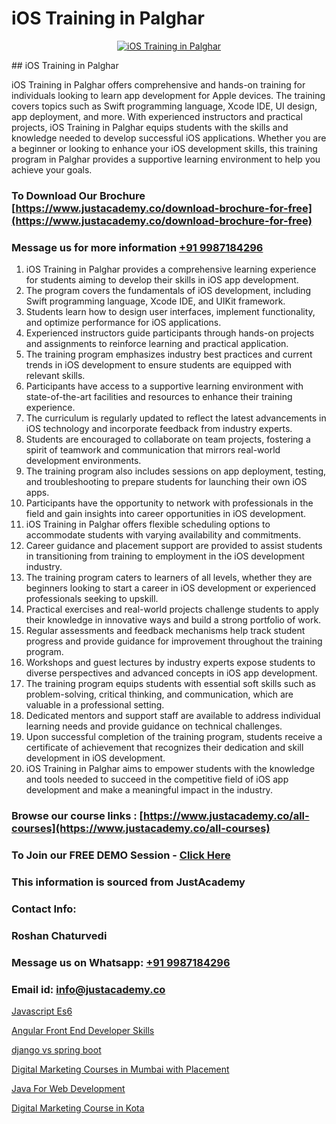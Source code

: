 # iOS Training in Palghar

<p align="center">
  <a href="https://justacademy.co/course-detail/ios-training">
    <img src="https://justacademy.co/storage2/course_image/1676636008_course_image.webp" alt="iOS Training in Palghar">
  </a>
</p>
## iOS Training in Palghar

iOS Training in Palghar offers comprehensive and hands-on training for individuals looking to learn app development for Apple devices. The training covers topics such as Swift programming language, Xcode IDE, UI design, app deployment, and more. With experienced instructors and practical projects, iOS Training in Palghar equips students with the skills and knowledge needed to develop successful iOS applications. Whether you are a beginner or looking to enhance your iOS development skills, this training program in Palghar provides a supportive learning environment to help you achieve your goals.
### To Download Our Brochure [https://www.justacademy.co/download-brochure-for-free](https://www.justacademy.co/download-brochure-for-free)
### Message us for more information [+91 9987184296](https://api.whatsapp.com/send?phone=919987184296)
1) iOS Training in Palghar provides a comprehensive learning experience for students aiming to develop their skills in iOS app development.
2) The program covers the fundamentals of iOS development, including Swift programming language, Xcode IDE, and UIKit framework.
3) Students learn how to design user interfaces, implement functionality, and optimize performance for iOS applications.
4) Experienced instructors guide participants through hands-on projects and assignments to reinforce learning and practical application.
5) The training program emphasizes industry best practices and current trends in iOS development to ensure students are equipped with relevant skills.
6) Participants have access to a supportive learning environment with state-of-the-art facilities and resources to enhance their training experience.
7) The curriculum is regularly updated to reflect the latest advancements in iOS technology and incorporate feedback from industry experts.
8) Students are encouraged to collaborate on team projects, fostering a spirit of teamwork and communication that mirrors real-world development environments.
9) The training program also includes sessions on app deployment, testing, and troubleshooting to prepare students for launching their own iOS apps.
10) Participants have the opportunity to network with professionals in the field and gain insights into career opportunities in iOS development.
11) iOS Training in Palghar offers flexible scheduling options to accommodate students with varying availability and commitments.
12) Career guidance and placement support are provided to assist students in transitioning from training to employment in the iOS development industry.
13) The training program caters to learners of all levels, whether they are beginners looking to start a career in iOS development or experienced professionals seeking to upskill.
14) Practical exercises and real-world projects challenge students to apply their knowledge in innovative ways and build a strong portfolio of work.
15) Regular assessments and feedback mechanisms help track student progress and provide guidance for improvement throughout the training program.
16) Workshops and guest lectures by industry experts expose students to diverse perspectives and advanced concepts in iOS app development.
17) The training program equips students with essential soft skills such as problem-solving, critical thinking, and communication, which are valuable in a professional setting.
18) Dedicated mentors and support staff are available to address individual learning needs and provide guidance on technical challenges.
19) Upon successful completion of the training program, students receive a certificate of achievement that recognizes their dedication and skill development in iOS development.
20) iOS Training in Palghar aims to empower students with the knowledge and tools needed to succeed in the competitive field of iOS app development and make a meaningful impact in the industry.

### Browse our course links : [https://www.justacademy.co/all-courses](https://www.justacademy.co/all-courses) 
### To Join our FREE DEMO Session - [Click Here](https://www.justacademy.co/register-for-course-demo)


### This information is sourced from JustAcademy
### Contact Info:
### Roshan Chaturvedi
### Message us on Whatsapp: [+91 9987184296](https://api.whatsapp.com/send?phone=919987184296)
### Email id: [info@justacademy.co](mailto:info@justacademy.co)
                
[Javascript Es6](https://www.linkedin.com/pulse/javascript-es6-justacademy-thane-qwlkc?trackingId=Tdhs9HSi5G4hrdjDaiuQzw%3D%3D&lipi=urn%3Ali%3Apage%3Ad_flagship3_company_admin%3Bs5%2FTwm7dQuuyZG7uExGaaQ%3D%3D)

[Angular Front End Developer Skills](https://www.linkedin.com/pulse/angular-front-end-developer-skills-justacademy-san-jose-wma5f?trackingId=S5w0Tzgg5qx85YefORCmHg%3D%3D&lipi=urn%3Ali%3Apage%3Ad_flagship3_company_admin%3BmFqei9z9R2q6luNOEZ8Z4A%3D%3D)

[django vs spring boot](https://medium.com/@mistersumit961/django-vs-spring-boot-f43a09d62919)

[Digital Marketing Courses in Mumbai with Placement](https://medium.com/@namusn/digital-marketing-courses-in-mumbai-with-placement-56d39aeb55ad)

[Java For Web Development](https://justacademyin.github.io/justacademy/java-for-web-development)

[Digital Marketing Course in Kota](https://justacademyin.github.io/justacademy/digital-marketing-course-in-kota)

